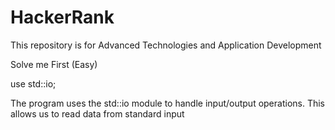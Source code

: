 # HackerRank
This repository is for Advanced Technologies and Application Development  



Solve me First (Easy)


use std::io;


The program uses the std::io module to handle input/output operations. This allows us to read data from standard input

